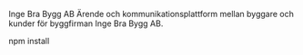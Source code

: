 Inge Bra Bygg AB
Ärende och kommunikationsplattform mellan byggare och kunder för byggfirman Inge Bra Bygg AB.

npm install 
